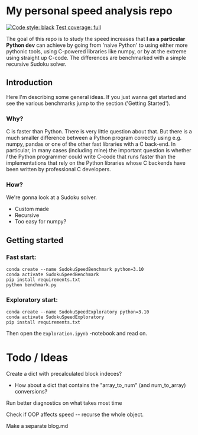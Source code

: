 # My personal speed analysis repo

[![Code style: black](https://img.shields.io/badge/code%20style-black-000000.svg)](https://github.com/psf/black) [Test coverage: full](https://img.shields.io/badge/coverage-100%25-green)


The goal of this repo is to study the speed increases that **I as a particular 
Python dev** can achieve by going from 'naive Python' to using either more
pythonic tools, using C-powered libraries like numpy, or by at the extreme
using straight up C-code. The differences are benchmarked with a simple recursive Sudoku solver.

## Introduction

Here I'm describing some general ideas. If you just wanna get started and see
the various benchmarks jump to the section ('Getting Started').

### Why?

C is faster than Python. There is very little question about that. But
there is a much smaller difference between a Python program correctly using 
e.g. numpy, pandas or one of the other fast libraries with a C back-end.
In particular, in many cases (including mine) the important question is whether *I* 
the Python programmer could write C-code that runs faster than the implementations that rely
on the Python libraries whose C backends have been written by professional
C developers.

### How?

We're gonna look at a Sudoku solver.
- Custom made
- Recursive
- Too easy for numpy?


## Getting started


### Fast start:
```
conda create --name SudokuSpeedBenchmark python=3.10
conda activate SudokuSpeedBenchmark
pip install requirements.txt
python benchmark.py
```

### Exploratory start:

```
conda create --name SudokuSpeedExploratory python=3.10
conda activate SudokuSpeedExploratory
pip install requirements.txt
```
Then open the `Exploration.ipynb` -notebook and read on.


# Todo / Ideas

Create a dict with precalculated block indeces?
- How about a dict that contains the "array_to_num" (and num_to_array) conversions?

Run better diagnostics on what takes most time

Check if OOP affects speed -- recurse the whole object.

Make a separate blog.md